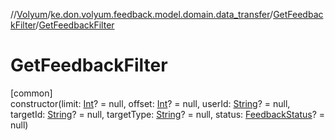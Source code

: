 //[Volyum](../../../index.md)/[ke.don.volyum.feedback.model.domain.data_transfer](../index.md)/[GetFeedbackFilter](index.md)/[GetFeedbackFilter](-get-feedback-filter.md)

# GetFeedbackFilter

[common]\
constructor(limit: [Int](https://kotlinlang.org/api/core/kotlin-stdlib/kotlin/-int/index.html)? = null, offset: [Int](https://kotlinlang.org/api/core/kotlin-stdlib/kotlin/-int/index.html)? = null, userId: [String](https://kotlinlang.org/api/core/kotlin-stdlib/kotlin/-string/index.html)? = null, targetId: [String](https://kotlinlang.org/api/core/kotlin-stdlib/kotlin/-string/index.html)? = null, targetType: [String](https://kotlinlang.org/api/core/kotlin-stdlib/kotlin/-string/index.html)? = null, status: [FeedbackStatus](../../ke.don.volyum.feedback.model.table/-feedback-status/index.md)? = null)